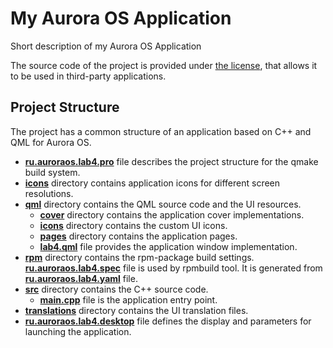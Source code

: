 # My Aurora OS Application

Short description of my Aurora OS Application

The source code of the project is provided under
[the license](LICENSE.BSD-3-CLAUSE.md),
that allows it to be used in third-party applications.

## Project Structure

The project has a common structure
of an application based on C++ and QML for Aurora OS.

* **[ru.auroraos.lab4.pro](ru.auroraos.lab4.pro)** file
  describes the project structure for the qmake build system.
* **[icons](icons)** directory contains application icons for different screen resolutions.
* **[qml](qml)** directory contains the QML source code and the UI resources.
  * **[cover](qml/cover)** directory contains the application cover implementations.
  * **[icons](qml/icons)** directory contains the custom UI icons.
  * **[pages](qml/pages)** directory contains the application pages.
  * **[lab4.qml](qml/lab4.qml)** file
    provides the application window implementation.
* **[rpm](rpm)** directory contains the rpm-package build settings.
  **[ru.auroraos.lab4.spec](rpm/ru.auroraos.lab4.spec)** file is used by rpmbuild tool.
  It is generated from **[ru.auroraos.lab4.yaml](rpm/ru.auroraos.lab4.yaml)** file.
* **[src](src)** directory contains the C++ source code.
  * **[main.cpp](src/main.cpp)** file is the application entry point.
* **[translations](translations)** directory contains the UI translation files.
* **[ru.auroraos.lab4.desktop](ru.auroraos.lab4.desktop)** file
  defines the display and parameters for launching the application.